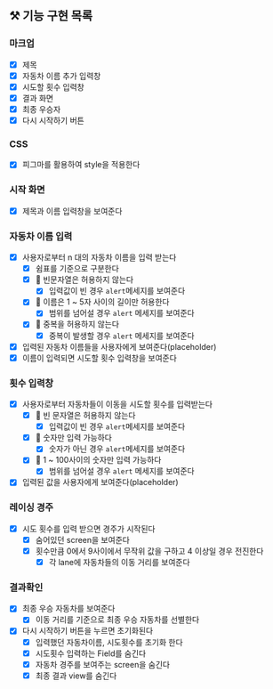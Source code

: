 ## ⚒️ 기능 구현 목록

### 마크업

- [x] 제목
- [x] 자동차 이름 추가 입력창
- [x] 시도할 횟수 입력창
- [x] 결과 화면
- [x] 최종 우승자
- [x] 다시 시작하기 버튼

### CSS

- [x] 피그마를 활용하여 style을 적용한다

### 시작 화면

- [x] 제목과 이름 입력창을 보여준다

### 자동차 이름 입력

- [x] 사용자로부터 n 대의 자동차 이름을 입력 받는다
  - [x] 쉼표를 기준으로 구분한다
  - [x] 🚦 빈문자열은 허용하지 않는다
    - [x] 입력값이 빈 경우 `alert`메세지를 보여준다
  - [x] 🚦 이름은 1 ~ 5자 사이의 길이만 허용한다
    - [x] 범위를 넘어설 경우 `alert` 메세지를 보여준다
  - [x] 🚦 중복을 허용하지 않는다
    - [x] 중복이 발생할 경우 `alert` 메세지를 보여준다
- [x] 입력된 자동차 이름들을 사용자에게 보여준다(placeholder)
- [x] 이름이 입력되면 시도할 횟수 입력창을 보여준다

### 횟수 입력창

- [x] 사용자로부터 자동차들이 이동을 시도할 횟수를 입력받는다
  - [x] 🚦 빈 문자열은 허용하지 않는다
    - [x] 입력값이 빈 경우 `alert`메세지를 보여준다
  - [x] 🚦 숫자만 입력 가능하다
    - [x] 숫자가 아닌 경우 `alert`메세지를 보여준다
  - [x] 🚦 1 ~ 100사이의 숫자만 입력 가능하다
    - [x] 범위를 넘어설 경우 `alert` 메세지를 보여준다
- [x] 입력된 값을 사용자에게 보여준다(placeholder)

### 레이싱 경주

- [x] 시도 횟수를 입력 받으면 경주가 시작된다
  - [x] 숨어있던 screen을 보여준다
  - [x] 횟수만큼 0에서 9사이에서 무작위 값을 구하고 4 이상일 경우 전진한다
    - [x] 각 lane에 자동차들의 이동 거리를 보여준다

### 결과확인

- [x] 최종 우승 자동차를 보여준다
  - [x] 이동 거리를 기준으로 최종 우승 자동차를 선별한다
- [x] 다시 시작하기 버튼을 누르면 초기화된다
  - [x] 입력했던 자동차이름, 시도횟수를 초기화 한다
  - [x] 시도횟수 입력하는 Field를 숨긴다
  - [x] 자동차 경주를 보여주는 screen을 숨긴다
  - [x] 최종 결과 view를 숨긴다
